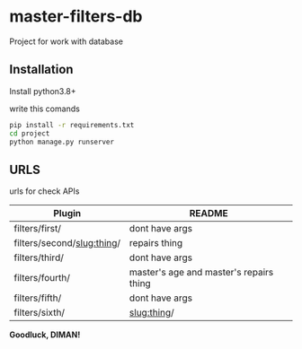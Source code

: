 # master-filters-db
Project for work with database


## Installation

Install python3.8+

write this comands

```sh
pip install -r requirements.txt
cd project
python manage.py runserver
```


## URLS

urls for check APIs

| Plugin | README |
| ------ | ------ |
| filters/first/ | dont have args |
| filters/second/<slug:thing>/ | repairs thing  |
| filters/third/ | dont have args  |
| filters/fourth/ | master's age and master's repairs thing |
| filters/fifth/ | dont have args |
| filters/sixth/| <slug:thing>/ | repairs thing  |


**Goodluck, DIMAN!**
